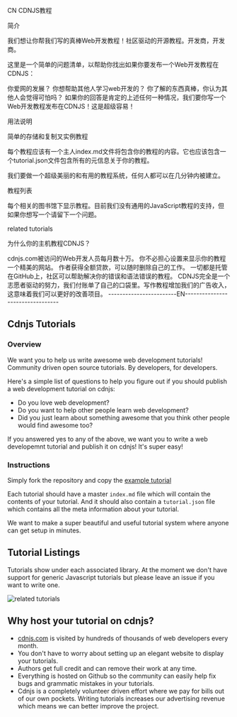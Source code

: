 
CN
CDNJS教程

简介

我们想让你帮我们写的真棒Web开发教程！社区驱动的开源教程。开发商，开发商。

这里是一个简单的问题清单，以帮助你找出如果你要发布一个Web开发教程在CDNJS：

你爱网的发展？
你想帮助其他人学习web开发的？
你了解的东西真棒，你认为其他人会觉得可怕吗？
如果你的回答是肯定的上述任何一种情况，我们要你写一个Web开发教程发布在CDNJS！这是超级容易！

用法说明

简单的存储和复制叉实例教程

每个教程应该有一个主人index.md文件将包含你的教程的内容。它也应该包含一个tutorial.json文件包含所有的元信息关于你的教程。

我们要做一个超级美丽的和有用的教程系统，任何人都可以在几分钟内被建立。

教程列表

每个相关的图书馆下显示教程。目前我们没有通用的JavaScript教程的支持，但如果你想写一个请留下一个问题。

related tutorials

为什么你的主机教程CDNJS？

cdnjs.com被访问的Web开发人员每月数十万。
你不必担心设置来显示你的教程一个精美的网站。
作者获得全额贷款，可以随时删除自己的工作。
一切都是托管在GitHub上，社区可以帮助解决你的错误和语法错误的教程。
CDNJS完全是一个志愿者驱动的努力，我们付账单了自己的口袋里。写作教程增加我们的广告收入，这意味着我们可以更好的改善项目。
------------------------EN---------------------------------
## Cdnjs Tutorials

### Overview

We want you to help us write awesome web development tutorials! Community driven open source tutorials. By developers, for developers.

Here's a simple list of questions to help you figure out if you should publish a web development tutorial on cdnjs:
- Do you love web development?
- Do you want to help other people learn web development?
- Did you just learn about something awesome that you think other people would find awesome too?

If you answered yes to any of the above, we want you to write a web developemnt tutorial and publish it on cdnjs! It's super easy!

### Instructions

Simply fork the repository and copy the [example tutorial](https://github.com/cdnjs/tutorials/tree/master/backbone.js/organizing-backbone-using-modules)

Each tutorial should have a master `index.md` file which will contain the contents of your tutorial. And it should also contain a `tutorial.json` file which contains all the meta information about your tutorial.

We want to make a super beautiful and useful tutorial system where anyone can get setup in minutes.

## Tutorial Listings

Tutorials show under each associated library. At the moment we don't have support for generic Javascript tutorials but please leave an issue if you want to write one.

![related tutorials](http://i.imgur.com/mDOePCw.png)

## Why host your tutorial on cdnjs?

* [cdnjs.com](https://cdnjs.com) is visited by hundreds of thousands of web developers every month.
* You don't have to worry about setting up an elegant website to display your tutorials.
* Authors get full credit and can remove their work at any time.
* Everything is hosted on Github so the community can easily help fix bugs and grammatic mistakes in your tutorials.
* Cdnjs is a completely volunteer driven effort where we pay for bills out of our own pockets. Writing tutorials increases our advertising revenue which means we can better improve the project.
